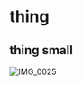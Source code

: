 # thing
## thing small
![IMG_0025](https://github.com/user-attachments/assets/60b76c64-3e0d-406a-8272-3b1dea459200)
